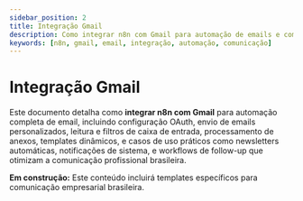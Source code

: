 ```yaml
---
sidebar_position: 2
title: Integração Gmail
description: Como integrar n8n com Gmail para automação de emails e comunicação
keywords: [n8n, gmail, email, integração, automação, comunicação]
---
```


# <IonicIcon name="mail-outline" size={32} color="#ea4b71" /> Integração Gmail

Este documento detalha como **integrar n8n com Gmail** para automação completa de email, incluindo configuração OAuth, envio de emails personalizados, leitura e filtros de caixa de entrada, processamento de anexos, templates dinâmicos, e casos de uso práticos como newsletters automáticas, notificações de sistema, e workflows de follow-up que otimizam a comunicação profissional brasileira.

**<IonicIcon name="construct-outline" size={16} color="#f59e0b" /> Em construção:** Este conteúdo incluirá templates específicos para comunicação empresarial brasileira.
